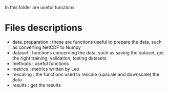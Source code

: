 In this folder are useful functions
# Files descriptions
- data_preparation : these are functions useful to prepare the data, such as converting NetCDF to Numpy
- dataset : functions concerning the data, such as saving the dataset, get the right training, validation, testing datasets
- methods :  useful functions
- metrics : metrics written by Leo
- rescaling : the functions used to rescale (upscale and downscale) the data
- results : get the results
